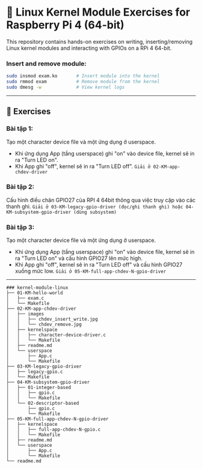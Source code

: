 # 📜 Linux Kernel Module Exercises for Raspberry Pi 4 (64-bit)

This repository contains hands-on exercises on writing, inserting/removing Linux kernel modules and interacting with GPIOs on a RPi 4 64-bit.


### Insert and remove module:

   ```sh
   sudo insmod exam.ko       # Insert module into the kernel
   sudo rmmod exam           # Remove module from the kernel
   sudo dmesg -w             # View kernel logs
   ```

---

## 📝 Exercises

### Bài tập 1:
Tạo một character device file và một ứng dụng ở userspace.
* Khi ứng dụng App (tầng userspace) ghi "on" vào device file, kernel sẽ in ra "Turn LED on".
* Khi App ghi "off", kernel sẽ in ra "Turn LED off".
`Giải ở 02-KM-app-chdev-driver`


### Bài tập 2: 
Cấu hình điều chân GPIO27 của RPI 4 64bit thông qua việc truy cập vào các thanh ghi. 
`Giải ở 03-KM-legacy-gpio-driver (đọc/ghi thanh ghi) hoặc 04-KM-subsystem-gpio-driver (dùng subsystem)`


### Bài tập 3:
Tạo một character device file và một ứng dụng ở userspace.
* Khi ứng dụng App (tầng userspace) ghi "on" vào device file, kernel sẽ in ra "Turn LED on" và cấu hình GPIO27 lên mức high.
* Khi App ghi "off", kernel sẽ in ra "Turn LED off" và cấu hình GPIO27 xuống mức low.
`Giải ở 05-KM-full-app-chdev-N-gpio-driver`

---

```shell
### kernel-module-linux
├── 01-KM-hello-world
│   ├── exam.c
│   └── Makefile
├── 02-KM-app-chdev-driver
│   ├── images
│   │   ├── chdev_insert_write.jpg
│   │   └── chdev_remove.jpg
│   ├── kernelspace
│   │   ├── character-device-driver.c
│   │   └── Makefile
│   ├── readme.md
│   └── userspace
│       ├── App.c
│       └── Makefile
├── 03-KM-legacy-gpio-driver
│   ├── legacy-gpio.c
│   └── Makefile
├── 04-KM-subsystem-gpio-driver
│   ├── 01-integer-based
│   │   ├── gpio.c
│   │   └── Makefile
│   └── 02-descriptor-based
│       ├── gpio.c
│       └── Makefile
├── 05-KM-full-app-chdev-N-gpio-driver
│   ├── kernelspace
│   │   ├── full-app-chdev-N-gpio.c
│   │   └── Makefile
│   ├── readme.md
│   └── userspace
│       ├── App.c
│       └── Makefile
└── readme.md
```